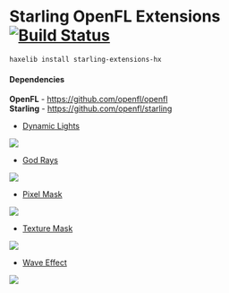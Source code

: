 # Starling OpenFL Extensions [![Build Status](https://travis-ci.org/CrazyFlasher/starling-extensions-hx.svg?branch=master)](https://travis-ci.org/CrazyFlasher/starling-extensions-hx)

`haxelib install starling-extensions-hx`

#### Dependencies
**OpenFL** - https://github.com/openfl/openfl \
**Starling** - https://github.com/openfl/starling

* [Dynamic Lights](http://188.166.108.195/ext/dynamicLight/html5/bin/index.html)

![](http://188.166.108.195/ext/img/1.jpg)

* [God Rays](http://188.166.108.195/ext/godrays/html5/bin/index.html)

![](http://188.166.108.195/ext/img/2.jpg)

* [Pixel Mask](http://188.166.108.195/ext/pixelMask/html5/bin/index.html)

![](http://188.166.108.195/ext/img/3.jpg)

* [Texture Mask](http://188.166.108.195/ext/textureMask/html5/bin/index.html)

![](http://188.166.108.195/ext/img/4.jpg)

* [Wave Effect](http://188.166.108.195/ext/waveEffect/html5/bin/index.html)

![](http://188.166.108.195/ext/img/5.jpg)